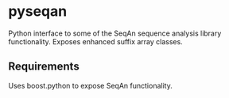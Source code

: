 pyseqan
=======

Python interface to some of the SeqAn sequence analysis library functionality.
Exposes enhanced suffix array classes.


Requirements
------------

Uses boost.python to expose SeqAn functionality.
